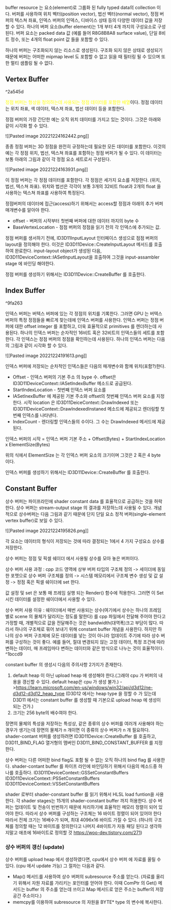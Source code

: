 buffer resource 는 요소(element)로 그룹화 된 fully typed data의 collection 이다. 버퍼를 사용하여 위치 벡터(position vector), 법선 벡터(normal vector), 정점 버퍼의 텍스쳐 좌표, 인덱스 버퍼의 인덱스, 디바이스 상태 등의 다양한 데이터 값을 저장할 수 있다. 하나의 버퍼 요소(buffer element)는 1개 부터 4개 까지의 구성요소로 구성된다. 버퍼 요소는 packed data 값 (예를 들어 R8G8B8A8 surface value), 단일 8비트 정수, 또는 4개의 float point 값 들을 포함할 수 있다. 

하나의 버퍼는 구조화되지 않는 리소스로 생성된다. 구조화 되지 않은 상태로 생성되기 때문에 버퍼는 어떠한 mipmap level 도 포함할 수 없고 읽을 때 필터링 될 수 있으며 또한 멀티 샘플링 될 수 없다.

## Vertex Buffer

^2a545d

<span style="color:yellow">정점 버퍼는 형상을 정의하는데 사용되는 정점 데이터를 포함한 배열</span>이다. 정점 데이터는 위치 좌표, 색 데이터, 텍스져 좌표, 법선 데이터 등을 포함한다.

정점 버퍼의 가장 간단한 예는 오직 위치 데이터를 가지고 있는 것이다. 그것은 아래와 같이 시각화 할 수 있다.

![[Pasted image 20221224162442.png]]

종종 정점 버퍼는 3D 정점을 완전히 규정하는데 필요한 모든 데이터를 포함한다. 이것의 예는 각 정점 위치, 법선, 텍스쳐 좌표를 포함하는 정점 버퍼가 될 수 있다. 이 데이터는 보통 아래의 그림과 같이 각 정점 요소 세트로서 구성된다.

![[Pasted image 20221224163931.png]]

이 정점 버퍼는 각 정점 데이터를 포함한다. 각 정점은 세가지 요소를 저장한다. (위치, 법선, 텍스쳐 좌표). 위치와 법선은 각각이 보통 3개의 32비트 float과 2개의 float 을 사용하는 텍스쳐 좌표를 사용하여 특정된다.

정점버퍼의 데이터에 접근(access)하기 위해서는 access할 정점과 야래의 추가 버퍼 매개변수를 알아야 한다. 
- offset - 버퍼의 시작부터 첫번째 버퍼에 대한 데이터 까지의 byte 수
- BaseVertexLocation - 점점 버퍼의 정점을 읽기 전의 각 인덱스에 추가되는 값.

정점 버퍼를 생서하기 전에, ID3D11InputLayout 인터페이스 생성으로 점점 버퍼의 layout을 정의해야 한다. 이것은 ID3D11Device::CreateInputLayout 메서드를 호출하여 완료한다. input-layout object가 생성된 다음, ID3D11DeviceContext::IASetInputLayout을 호출하여 그것을 input-assambler stage 에 바인딩 해야한다. 

정점 버퍼를 생성하기 위해서는 ID3D11Device::CreateBuffer 를 호출한다.

## Index Buffer

^9fa263

인덱스 버퍼는 버텍스 버퍼에 있는 각 정점의 위치를 기록한다. 그러면 GPU 는 버텍스 버퍼의 특정 정점들을 빠르게 찾는데에 인덱스 버퍼를 사용한다. 
인텍스 버퍼는 정점 버퍼에 대한 offset integer 를 포함하고, 더욱 효율적으로 primitives 를 렌더하는데 사용된다. 하나의 인덱스 버퍼는 순자적인 16비트 혹은 32비트의 인덱스들의 세트를 포함한다. 각 인덱스는 정점 버퍼의 정점을 확인하는데 사용된다. 하나의 인덱스 버퍼는 다음의 그림과 같이 시각화 할 수 있다.

![[Pasted image 20221224191613.png]]

인덱스 버퍼에 저장되는 순차적인 인덱스들은 다음의 매개변수와 함께 위치(포함?)한다.
- Offset - 인덱스 버퍼의 기본 주소 의 bype 수. offset은 ID3D11DeviceContext::IASetIndexBuffer 메소드로 공급된다.
- StartIndexLocation - 첫번째 인덱스 버퍼 요소를  
- IASetInexBuffer 에 제공된 기본 주소와 offset의 첫번째 인덱스 버퍼 요소를 지정한다. 시작 location 은 ID3D11DeiceContext::DrawIndexed 또는 ID3D11DeviceContext::DrawIndexedInstaned 메소드에 제공되고 렌더링할 첫번째 인덱스를 나타낸다.
- IndexCount - 렌더링할 인덱스들의 수이다. 그 수는 DrawIndexed 메서드에 제공된다.

인덱스 버퍼의 시작 = 인덱스 버퍼 기본 주소 + Offset(Bytes) + StartIndexLocation x ElementSize(Bytes)

위의 식에서 ElementSize 는 각 인덱스 버퍼 요소의 크기이며 그것은 2 혹은 4 byte 이다.

인덱스 버퍼를 생성하기 위해서는 ID3D11Device::CreateBuffer 를 호출한다.

## Constant Buffer

상수 버퍼는 파이프라인에 shader constant data 를 효율적으로 공급하는 것을 허락한다. 상수 버퍼는 stream-output stage 의 결과를 저장하느데 사용될 수 있다. 개념적으로 상수버퍼는 다음 그림과 같기 때문에 단지 단일 요소 정적 버퍼(single-element vertex buffer)로 보일 수 있다. 

![[Pasted image 20221224195826.png]]

각 요소는 데이터의 형식이 저장되는 것에 따라 결정되는 1에서 4 가지 구성요소 상수를 저장한다.

상수 버퍼는 정점 및 픽셀 쉐이더 에서 사용될 상수를 모아 놓은 버퍼이다. 

상수 버퍼 사용 과정 : cpp 코드 영역에 상부 버퍼 타입의 구조체 정의 -> 세이더에 동일한 포맷으로 상수 버퍼 구조체를 정의 -> 시스템 메모리에서 구조체 변수 생성 및 값 설정 -> 정점 혹은 픽셀 쉐이더에 set 한다.

값 설정 및 set 은 보통 매 프레임 실행 되는 Render() 함수에 적용한다. 그러면 이 Set 시킨 데이터를 설정한 쉐이더에서 사용할 수 있다.

상수 버퍼 사용 이유 : 쉐이더에서 매번 사용되는 상수(여기에서 상수는 하나의 프레임 별로 scene 의 물체가 달라지는 정도를 말한다) 를 cpp 파일에서 전달해 주어야 한다고 가정할 때, 개별적으로 값을 전달해주는 것은 bandwidth(대역폭)크고 부담이 많다. 따라서 하나의 구조체로 묶어 보내기 위해 constant buffer 개념을 사용한다.
하지만 하나의 상수 버퍼 구조체에 모든 데이터를 넣는 것이 아니라 업데이트 주기에 따라 상수 버퍼를 구성하는 것이 좋다. 예를 들어, 절대 변경되지 않는 고정 데이터, 특정 조건에 따라 변하는 데이터, 매 프레임마다 변하는 데이터와 같은 방식으로 나누는 것이 효율적이다.  ^1bccd9


constant buffer 의 생성시 다음의 주의사항 2가지가 존재한다.
1. default heap 이 아닌 upload heap 에 생성해야 한다.(그래야 cpu 가 버퍼의 내용을 갱신할 수 있다. default heap은 cpu 가 생성 불가.) 
->https://learn.microsoft.com/en-us/windows/win32/api/d3d12/ne-d3d12-d3d12_heap_type
(D3D12 에서는 heap type 을 정할 수 가 있는데 D3D11 에서는 constant buffer 를 생성할 때 기본으로 upload heap 에 생성이 되는 건가.)
3. 크기는 256 byte의 배수여야 한다.

장면의 물체의 특성을 저장하는 특성상, 같은 종류의 상수 버퍼를 여러개 사용해야 하는 경우가 생기는데 장면의 물체가 n 개이면 이 종류의 상수 버퍼가 n 개 필요하다. 
shader-contant 버퍼를 생성하려면 ID3D11Device::CreateBuffer 를 호출하고, D3D11_BIND_FLAG 열거형의 맴버인 D3D11_BIND_CONSTANT_BUFFER 를 지정한다.

상수 버퍼는 다른 어떠한 bind flag도 포함 될 수 없는 오직 하나의 bind flag 를 사용한다. shader-contant buffer 를 파이프 라인에 바인딩하기 위해서 다음의 메소드중 하나를 호출하다.
ID3D11DeviceContext::GSSetConstantBuffers
ID3D11DeviceContext::PSSetConstantBuffers
ID3D11DeviceContext::VSSetConstantBuffers

shader 로부터 shader-constant buffer 를 읽기 위해서 HLSL load funtion을 사용한다. 각 shader stages는 15개의 shader-constant buffer 까지 허용한다. 상수 버퍼는 업데이트 및 전송이 빈번하기 때문에 처리하기에 효율적인 메모리 정렬이 되어 있어야 한다. 따라서 상수 버퍼를 구성하는 구조체는 16 바이트 정렬이 되어 있어야 한다 따라서 전체 크기는 16배수가 되며, 최대 4096x16 바이트 가질 수 있다.
(하나의 구조체를 정의할 때는 12 바이트를 정의한다고 나머지 4바이트가 자동 패딩 된다고 생각하지말고 애초에 16바이트로 정의할 것 https://woo-dev.tistory.com/271)

### 상수 버퍼의 갱신 (update)

상수 버퍼를 upload heap 에서 생성하였다면, cpu에서 상수 버퍼 에 자료를 올릴 수 있다. (cpu 에서 update 가능) 그 절차는 다음과 같다.

- Map() 메서드를 사용하여 상수 버퍼의 subresource 주소를 얻는다. (자료를 올리기 위해서 자원 자료를 가리키는 포인터를 얻어야 한다. 이때 ComPtr 의 Get() 메서드는 buffer 의 주소를 얻는데 쓰이고 Map 메서드로 얻은 주소는 buffer의 저장공간 주소이다.)
- memcpy를 이용하여 subresource 의 자원을 BYTE* type 의 변수에 복사한다.
